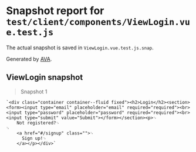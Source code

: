 # Snapshot report for `test/client/components/ViewLogin.vue.test.js`

The actual snapshot is saved in `ViewLogin.vue.test.js.snap`.

Generated by [AVA](https://ava.li).

## ViewLogin snapshot

> Snapshot 1

    `<div class="container container--fluid fixed"><h2>Login</h2><section><form><input type="email" placeholder="email" required="required"><br><input type="password" placeholder="password" required="required"><br><input type="submit" value="Submit"></form></section><p>␊
        Not registered?␊
    ␊
        <a href="#/signup" class="">␊
          Sign up!␊
        </a></p></div>`
